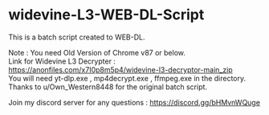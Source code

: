 # widevine-L3-WEB-DL-Script
This is a batch script created to WEB-DL.

Note : You need Old Version of Chrome v87 or below.  
Link for Widevine L3 Decrypter : https://anonfiles.com/x7I0p8m5p4/widevine-l3-decryptor-main_zip  
You will need yt-dlp.exe , mp4decrypt.exe , ffmpeg.exe in the directory.  
Thanks to u/Own_Western8448 for the original batch script.  

Join my discord server for any questions : https://discord.gg/bHMvnWQuge
